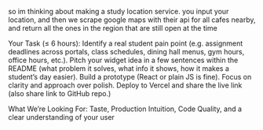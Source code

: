 so im thinking about making a study location service. you input your location, and then we scrape google maps with their api for all cafes nearby, and return all the ones in the region that are still open at the time


Your Task (≤ 6 hours): Identify a real student pain point (e.g. assignment deadlines across portals, class schedules, dining hall menus, gym hours, office hours, etc.). Pitch your widget idea in a few sentences within the README (what problem it solves, what info it shows, how it makes a student’s day easier). Build a prototype (React or plain JS is fine). Focus on clarity and approach over polish. Deploy to Vercel and share the live link (also share link to GitHub repo.)

What We’re Looking For: Taste, Production Intuition, Code Quality, and a clear understanding of your user